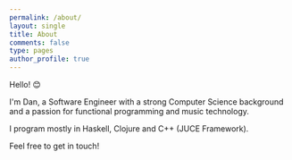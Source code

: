 ```yaml
---
permalink: /about/
layout: single
title: About
comments: false
type: pages
author_profile: true
---
```


Hello! 😊

I'm Dan, a Software Engineer with a strong Computer Science background and a passion for functional programming and music technology. 

I program mostly in Haskell, Clojure and C++ (JUCE Framework). 

Feel free to get in touch!